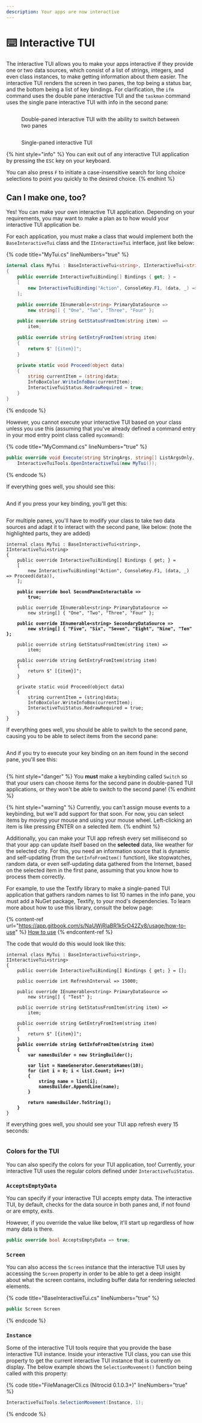 ```yaml
---
description: Your apps are now interactive
---
```


# ⌨️ Interactive TUI

The interactive TUI allows you to make your apps interactive if they provide one or two data sources, which consist of a list of strings, integers, and even class instances, to make getting information about them easier. The interactive TUI renders the screen in two panes, the top being a status bar, and the bottom being a list of key bindings. For clarification, the `ifm` command uses the double pane interactive TUI and the `taskman` command uses the single pane interactive TUI with info in the second pane:

<figure><img src="../../.gitbook/assets/image (6).png" alt=""><figcaption><p>Double-paned interactive TUI with the ability to switch between two panes</p></figcaption></figure>

<figure><img src="../../.gitbook/assets/image (7).png" alt=""><figcaption><p>Single-paned interactive TUI</p></figcaption></figure>

{% hint style="info" %}
You can exit out of any interactive TUI application by pressing the `ESC` key on your keyboard.

You can also press `F` to initiate a case-insensitive search for long choice selections to point you quickly to the desired choice.
{% endhint %}

## Can I make one, too?

Yes! You can make your own interactive TUI application. Depending on your requirements, you may want to make a plan as to how would your interactive TUI application be.

For each application, you must make a class that would implement both the `BaseInteractiveTui` class and the `IInteractiveTui` interface, just like below:

{% code title="MyTui.cs" lineNumbers="true" %}
```csharp
internal class MyTui : BaseInteractiveTui<string>, IInteractiveTui<string>
{
    public override InteractiveTuiBinding[] Bindings { get; } =
    [
        new InteractiveTuiBinding("Action", ConsoleKey.F1, (data, _) => Proceed(data))
    ];

    public override IEnumerable<string> PrimaryDataSource =>
        new string[] { "One", "Two", "Three", "Four" };

    public override string GetStatusFromItem(string item) =>
        item;

    public override string GetEntryFromItem(string item)
    {
        return $" [{item}]";
    }

    private static void Proceed(object data)
    {
        string currentItem = (string)data;
        InfoBoxColor.WriteInfoBox(currentItem);
        InteractiveTuiStatus.RedrawRequired = true;
    }
}
```
{% endcode %}

However, you cannot execute your interactive TUI based on your class unless you use this (assuming that you've already defined a command entry in your mod entry point class called `mycommand`):

{% code title="MyCommand.cs" lineNumbers="true" %}
```csharp
public override void Execute(string StringArgs, string[] ListArgsOnly, string[] ListSwitchesOnly) =>
    InteractiveTuiTools.OpenInteractiveTui(new MyTui());
```
{% endcode %}

If everything goes well, you should see this:

<figure><img src="../../.gitbook/assets/image (8).png" alt=""><figcaption></figcaption></figure>

And if you press your key binding, you'll get this:

<figure><img src="../../.gitbook/assets/image (9).png" alt=""><figcaption></figcaption></figure>

For multiple panes, you'll have to modify your class to take two data sources and adapt it to interact with the second pane, like below: (note the highlighted parts, they are added)

<pre class="language-csharp" data-title="MyTui.cs" data-line-numbers><code class="lang-csharp">internal class MyTui : BaseInteractiveTui&#x3C;string>, IInteractiveTui&#x3C;string>
{
    public override InteractiveTuiBinding[] Bindings { get; } =
    [
        new InteractiveTuiBinding("Action", ConsoleKey.F1, (data, _) => Proceed(data)),
    ];

<strong>    public override bool SecondPaneInteractable =>
</strong><strong>        true;
</strong>
    public override IEnumerable&#x3C;string> PrimaryDataSource =>
        new string[] { "One", "Two", "Three", "Four" };

<strong>    public override IEnumerable&#x3C;string> SecondaryDataSource =>
</strong><strong>        new string[] { "Five", "Six", "Seven", "Eight", "Nine", "Ten" };
</strong>
    public override string GetStatusFromItem(string item) =>
        item;

    public override string GetEntryFromItem(string item)
    {
        return $" [{item}]";
    }

    private static void Proceed(object data)
    {
        string currentItem = (string)data;
        InfoBoxColor.WriteInfoBox(currentItem);
        InteractiveTuiStatus.RedrawRequired = true;
    }
}
</code></pre>

If everything goes well, you should be able to switch to the second pane, causing you to be able to select items from the second pane:

<figure><img src="../../.gitbook/assets/image (10).png" alt=""><figcaption></figcaption></figure>

And if you try to execute your key binding on an item found in the second pane, you'll see this:

<figure><img src="../../.gitbook/assets/image (11).png" alt=""><figcaption></figcaption></figure>

{% hint style="danger" %}
You **must** make a keybinding called `Switch` so that your users can choose items for the second pane in double-paned TUI applications, or they won't be able to switch to the second pane!
{% endhint %}

{% hint style="warning" %}
Currently, you can't assign mouse events to a keybinding, but we'll add support for that soon. For now, you can select items by moving your mouse and using your mouse wheel. Left-clicking an item is like pressing ENTER on a selected item.
{% endhint %}

Additionally, you can make your TUI app refresh every set millisecond so that your app can update itself based on the **selected** data, like weather for the selected city. For this, you need an information source that is dynamic and self-updating (from the `GetInfoFromItem()` function), like stopwatches, random data, or even self-updating data gathered from the Internet, based on the selected item in the first pane, assuming that you know how to process them correctly.

For example, to use the Textify library to make a single-paned TUI application that gathers random names to list 10 names in the info pane, you must add a NuGet package, Textify, to your mod's dependencies. To learn more about how to use this library, consult the below page:

{% content-ref url="https://app.gitbook.com/s/NaUWjRlaBR1k5rO42Zy8/usage/how-to-use" %}
[How to use](https://app.gitbook.com/s/NaUWjRlaBR1k5rO42Zy8/usage/how-to-use)
{% endcontent-ref %}

The code that would do this would look like this:

<pre class="language-csharp" data-title="MyTui.cs" data-line-numbers><code class="lang-csharp">internal class MyTui : BaseInteractiveTui&#x3C;string>, IInteractiveTui&#x3C;string>
{
    public override InteractiveTuiBinding[] Bindings { get; } = [];

    public override int RefreshInterval => 15000;

    public override IEnumerable&#x3C;string> PrimaryDataSource =>
        new string[] { "Test" };

    public override string GetStatusFromItem(string item) =>
        item;

    public override string GetEntryFromItem(string item)
    {
        return $" [{item}]";
    }
<strong>    public override string GetInfoFromItem(string item)
</strong><strong>    {
</strong><strong>        var namesBuilder = new StringBuilder();
</strong><strong>
</strong><strong>        var list = NameGenerator.GenerateNames(10);
</strong><strong>        for (int i = 0; i &#x3C; list.Count; i++)
</strong><strong>        {
</strong><strong>            string name = list[i];
</strong><strong>            namesBuilder.AppendLine(name);
</strong><strong>        }
</strong><strong>
</strong><strong>        return namesBuilder.ToString();
</strong><strong>    }
</strong>}
</code></pre>

If everything goes well, you should see your TUI app refresh every 15 seconds:

<figure><img src="../../.gitbook/assets/image (12).png" alt=""><figcaption></figcaption></figure>

### Colors for the TUI

You can also specify the colors for your TUI application, too! Currently, your interactive TUI uses the regular colors defined under `InteractiveTuiStatus`.

### `AcceptsEmptyData`

You can specify if your interactive TUI accepts empty data. The interactive TUI, by default, checks for the data source in both panes and, if not found or are empty, exits.

However, if you override the value like below, it'll start up regardless of how many data is there.

```csharp
public override bool AcceptsEmptyData => true;
```

### `Screen`

You can also access the `Screen` instance that the interactive TUI uses by accessing the `Screen` property in order to be able to get a deep insight about what the screen contains, including buffer data for rendering selected elements.

{% code title="BaseInteractiveTui.cs" lineNumbers="true" %}
```csharp
public Screen Screen
```
{% endcode %}

### `Instance`

Some of the interactive TUI tools require that you provide the base interactive TUI instance. Inside your interactive TUI class, you can use this property to get the current interactive TUI instance that is currently on display. The below example shows the `SelectionMovement()` function being called with this property:

{% code title="FileManagerCli.cs (Nitrocid 0.1.0.3+)" lineNumbers="true" %}
```csharp
InteractiveTuiTools.SelectionMovement(Instance, 1);
```
{% endcode %}
